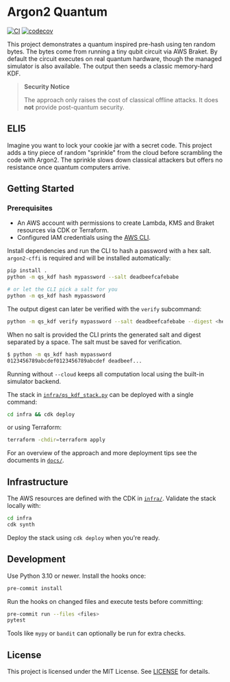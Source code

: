 # Argon2 Quantum

[![CI](https://github.com/KristopherKubicki/argon2_quantum/actions/workflows/ci.yml/badge.svg)](https://github.com/KristopherKubicki/argon2_quantum/actions/workflows/ci.yml)
[![codecov](https://codecov.io/gh/KristopherKubicki/argon2_quantum/graph/badge.svg?token=JuPPmkMFxR)](https://codecov.io/gh/KristopherKubicki/argon2_quantum)

This project demonstrates a quantum inspired pre-hash using ten random bytes.
The bytes come from running a tiny qubit circuit via AWS Braket. By default the
circuit executes on real quantum hardware, though the managed simulator is also
available. The output then seeds a classic memory-hard KDF.

> **Security Notice**
> 
> The approach only raises the cost of classical offline attacks. It does
> **not** provide post-quantum security.

## ELI5

Imagine you want to lock your cookie jar with a secret code. This project adds
a tiny piece of random "sprinkle" from the cloud before scrambling the code
with Argon2. The sprinkle slows down classical attackers but offers no
resistance once quantum computers arrive.

## Getting Started

### Prerequisites

- An AWS account with permissions to create Lambda, KMS and Braket resources via CDK or Terraform.
- Configured IAM credentials using the [AWS CLI](https://docs.aws.amazon.com/cli/).

Install dependencies and run the CLI to hash a password with a hex salt.
`argon2-cffi` is required and will be installed automatically:

```bash
pip install .
python -m qs_kdf hash mypassword --salt deadbeefcafebabe

# or let the CLI pick a salt for you
python -m qs_kdf hash mypassword
```

The output digest can later be verified with the `verify` subcommand:

```bash
python -m qs_kdf verify mypassword --salt deadbeefcafebabe --digest <hex>
```

When no salt is provided the CLI prints the generated salt and digest separated
by a space. The salt must be saved for verification.

```bash
$ python -m qs_kdf hash mypassword
0123456789abcdef0123456789abcdef deadbeef...
```

Running without `--cloud` keeps all computation local using the built-in
simulator backend.

The stack in [`infra/qs_kdf_stack.py`](infra/qs_kdf_stack.py) can be deployed
with a single command:

```bash
cd infra && cdk deploy
```

or using Terraform:

```bash
terraform -chdir=terraform apply
```

For an overview of the approach and more deployment tips see the documents in
[`docs/`](docs/).

## Infrastructure

The AWS resources are defined with the CDK in [`infra/`](infra/). Validate the
stack locally with:

```bash
cd infra
cdk synth
```

Deploy the stack using `cdk deploy` when you're ready.

## Development

Use Python 3.10 or newer. Install the hooks once:

```bash
pre-commit install
```

Run the hooks on changed files and execute tests before committing:

```bash
pre-commit run --files <files>
pytest
```

Tools like `mypy` or `bandit` can optionally be run for extra checks.

## License

This project is licensed under the MIT License. See [LICENSE](LICENSE) for
details.
